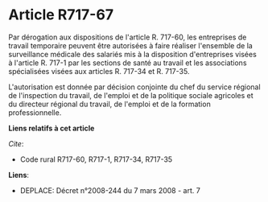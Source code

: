 # Article R717-67

Par dérogation aux dispositions de l'article R. 717-60, les entreprises de travail temporaire peuvent être autorisées à faire
réaliser l'ensemble de la surveillance médicale des salariés mis à la disposition d'entreprises visées à l'article R. 717-1
par les sections de santé au travail et les associations spécialisées visées aux articles R. 717-34 et R. 717-35.

L'autorisation est donnée par décision conjointe du chef du service régional de l'inspection du travail, de l'emploi et de la
politique sociale agricoles et du directeur régional du travail, de l'emploi et de la formation professionnelle.

**Liens relatifs à cet article**

_Cite_:

  - Code rural R717-60, R717-1, R717-34, R717-35

**Liens**:

  - DEPLACE: Décret n°2008-244 du 7 mars 2008 - art. 7
